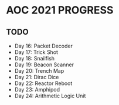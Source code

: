 # AOC 2021 PROGRESS

## TODO

- Day 16: Packet Decoder
- Day 17: Trick Shot
- Day 18: Snailfish
- Day 19: Beacon Scanner
- Day 20: Trench Map
- Day 21: Dirac Dice
- Day 22: Reactor Reboot
- Day 23: Amphipod
- Day 24: Arithmetic Logic Unit
